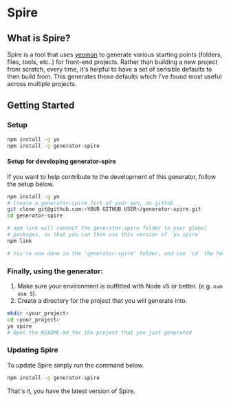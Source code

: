 # Spire

## What is Spire?

Spire is a tool that uses [yeoman](http://yeoman.io/) to generate various starting points (folders, files, tools, etc..) for front-end projects. Rather than building a new project from scratch, every time, it's helpful to have a set of sensible defaults to then build from. This generates those defaults which I've found most useful across multiple projects.

## Getting Started

### Setup

```bash
npm install -g yo
npm install -g generator-spire
```

#### Setup for developing generator-spire

If you want to help contribute to the development of this generator, follow the setup below.

```bash
npm install -g yo
# Create a generator-spire fork of your own, on github
git clone git@github.com:<YOUR GITHUB USER>/generator-spire.git
cd generator-spire

# npm link will connect the generator-spire folder to your global
# packages, so that you can then use this version of `yo spire`
npm link

# You're now done in the 'generator-spire' folder, and can `cd` the hell out!
```

### Finally, using the generator:

1. Make sure your environment is outfitted with Node v5 or better. (e.g.
`nvm use 5`).
2. Create a directory for the project that you will generate into.

```bash
mkdir <your_project>
cd <your_project>
yo spire
# Open the README.md for the project that you just generated
```

### Updating Spire

To update Spire simply run the command below.

```bash
npm install -g generator-spire
```

That's it, you have the latest version of Spire.
